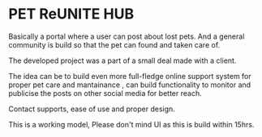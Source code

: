 # PET ReUNITE HUB

Basically a portal where a user can post about lost pets.
And a general community is build so that the pet can found and taken care of.


The developed project was a part of a small deal made with a client.


The idea can be to build even more full-fledge online support system for proper pet care and mantainance , can build functionality to monitor and publicise the posts on other social media for better reach. 

Contact supports, ease of use and proper design.


This is a working model, Please don't mind UI as this is build within 15hrs. 

